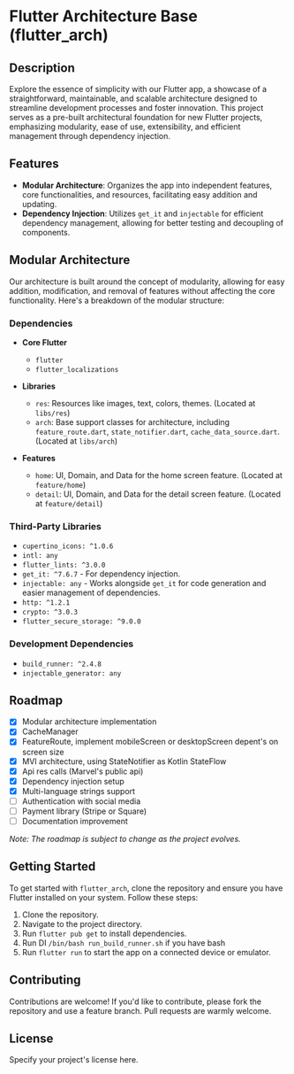 # Flutter Architecture Base (flutter_arch)

## Description

Explore the essence of simplicity with our Flutter app, a showcase of a straightforward, maintainable, and scalable architecture designed to streamline development processes and foster innovation. This project serves as a pre-built architectural foundation for new Flutter projects, emphasizing modularity, ease of use, extensibility, and efficient management through dependency injection.

## Features

- **Modular Architecture**: Organizes the app into independent features, core functionalities, and resources, facilitating easy addition and updating.
- **Dependency Injection**: Utilizes `get_it` and `injectable` for efficient dependency management, allowing for better testing and decoupling of components.

## Modular Architecture

Our architecture is built around the concept of modularity, allowing for easy addition, modification, and removal of features without affecting the core functionality. Here's a breakdown of the modular structure:

### Dependencies

- **Core Flutter**
    - `flutter`
    - `flutter_localizations`

- **Libraries**
    - `res`: Resources like images, text, colors, themes. (Located at `libs/res`)
    - `arch`: Base support classes for architecture, including `feature_route.dart`, `state_notifier.dart`, `cache_data_source.dart`. (Located at `libs/arch`)

- **Features**
    - `home`: UI, Domain, and Data for the home screen feature. (Located at `feature/home`)
    - `detail`: UI, Domain, and Data for the detail screen feature. (Located at `feature/detail`)

### Third-Party Libraries

- `cupertino_icons: ^1.0.6`
- `intl: any`
- `flutter_lints: ^3.0.0`
- `get_it: ^7.6.7` - For dependency injection.
- `injectable: any` - Works alongside `get_it` for code generation and easier management of dependencies.
- `http: ^1.2.1`
- `crypto: ^3.0.3`
- `flutter_secure_storage: ^9.0.0`


### Development Dependencies

- `build_runner: ^2.4.8`
- `injectable_generator: any`

## Roadmap

- [x] Modular architecture implementation
- [x] CacheManager
- [x] FeatureRoute, implement mobileScreen or desktopScreen depent's on screen size
- [x] MVI architecture, using StateNotifier as Kotlin StateFlow
- [X] Api res calls (Marvel's public api)
- [x] Dependency injection setup
- [x] Multi-language strings support
- [ ] Authentication with social media
- [ ] Payment library (Stripe or Square)
- [ ] Documentation improvement

*Note: The roadmap is subject to change as the project evolves.*

## Getting Started

To get started with `flutter_arch`, clone the repository and ensure you have Flutter installed on your system. Follow these steps:

1. Clone the repository.
2. Navigate to the project directory.
3. Run `flutter pub get` to install dependencies.
4. Run DI `/bin/bash run_build_runner.sh` if you have bash
5. Run `flutter run` to start the app on a connected device or emulator.

## Contributing

Contributions are welcome! If you'd like to contribute, please fork the repository and use a feature branch. Pull requests are warmly welcome.

## License

Specify your project's license here.
